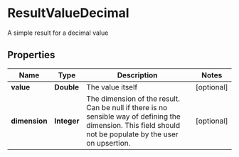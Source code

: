

# ResultValueDecimal

A simple result for a decimal value

## Properties

Name | Type | Description | Notes
------------ | ------------- | ------------- | -------------
**value** | **Double** | The value itself |  [optional]
**dimension** | **Integer** | The dimension of the result. Can be null if there is no sensible way of defining the dimension. This field should not be  populate by the user on upsertion. |  [optional]



